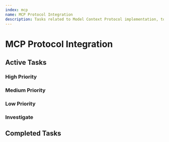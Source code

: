 ```yaml
---
index: mcp
name: MCP Protocol Integration
description: Tasks related to Model Context Protocol implementation, tool definitions, and FastMCP framework work
---
```


# MCP Protocol Integration

## Active Tasks

### High Priority

### Medium Priority

### Low Priority

### Investigate

## Completed Tasks
<!-- Move tasks here when completed, maintaining the format -->